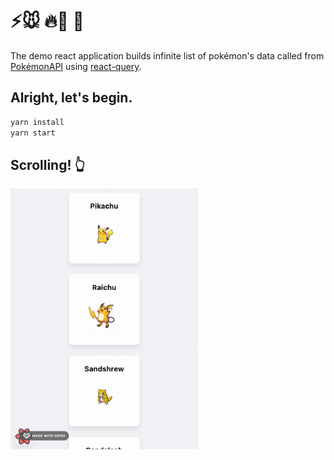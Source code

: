 # ⚡️🐭️ 🔥🦎 🐢

The demo react application builds infinite list of pokémon's data called from [PokémonAPI](https://pokeapi.co/) using [react-query](https://react-query.tanstack.com/).

## Alright, let's begin.

```bash
yarn install
yarn start
```

## Scrolling! 👆

<img src="capture.gif" width="300px" />
